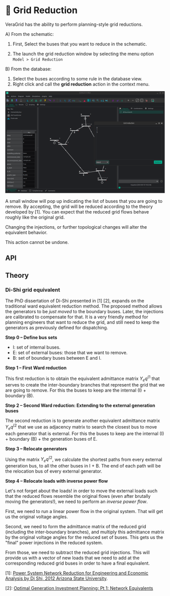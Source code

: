 # 👾 Grid Reduction

VeraGrid has the ability to perform planning-style grid reductions.

A) From the schematic:

1. First, Select the buses that you want to reduce in the schematic.

2. The launch the grid reduction window by selecting the menu option `Model > Grid Reduction`

B) From the database:

1. Select the buses according to some rule in the database view. 
2. Right click and call the **grid reduction** action in the context menu.

![](figures/grid_reduction_1.png)


A small window  will pop up indicating the list of buses that you are going to remove.
By accepting, the grid will be reduced according to the theory developed by [1].
You can expect that the reduced grid flows behave roughly like the original grid.

Changing the injections, or further topological changes will alter the equivalent behavior.

This action cannot be undone.

## API



## Theory


### Di-Shi grid equivalent

The PhD dissertation of Di-Shi presented in [1] [2], expands on the traditional ward equivalent reduction method.
The proposed method allows the generators to be *just moved* to the boundary buses. Later, 
the injections are calibrated to compensate for that. It is a very friendly method for 
planning engineers that want to reduce the grid, and still need to keep the generators as previously 
defined for dispatching.

**Step 0 – Define bus sets**

- I: set of internal buses.
- E: set of external buses: those that we want to remove.
- B: set of boundary buses between E and I.

**Step 1 – First Ward reduction**

This first reduction is to obtain the equivalent admittance matrix $Y_eq^{(1}$ that serves
to create the inter-boundary branches that represent the grid that we are going to remove.
For this the buses to keep are the internal (I) + boundary (B).

**Step 2 – Second Ward reduction: Extending to the external generation buses**

The second reduction is to generate another equivalent admittance matrix $Y_eq^{(2}$
that we use as adjacency matrix to search the closest bus to move each generator that is external.
For this the buses to keep are the internal (I) + boundary (B) + the generation buses of E.

**Step 3 – Relocate generators**

Using the matrix $Y_eq^{(2}$, we calculate the shortest paths from every 
external generation bus, to all the other buses in I + B. The end of each 
path will be the relocation bus of every external generator.

**Step 4 – Relocate loads with inverse power flow**

Let's not forget about the loads! in order to move the external loads such that
the reduced flows resemble the original flows (even after brutally moving the generators!),
we need to perform an *inverse power flow*.

First, we need to run a linear power flow in the original system. 
That will get us the original voltage angles.

Second, we need to form the admittance matrix of the reduced grid 
(including the inter-boundary branches), and multiply this admittance
matrix by the original voltage angles for the reduced set of buses.
This gets us the "final" power injections in the reduced system.

From those, we need to subtract the reduced grid injections. 
This will provide us with a vector of new loads that we need to add at 
the corresponding reduced grid buses in order to have a final equivalent.


[1]: [Power System Network Reduction for Engineering and Economic 
Analysis by Di Shi, 
2012 Arizona State University](https://core.ac.uk/download/pdf/79564835.pdf).

[2]: [Optimal Generation Investment Planning: Pt 1: Network Equivalents](https://ieeexplore.ieee.org/document/6336375)
